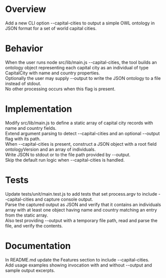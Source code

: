 # Overview
Add a new CLI option --capital-cities to output a simple OWL ontology in JSON format for a set of world capital cities.

# Behavior
When the user runs node src/lib/main.js --capital-cities, the tool builds an ontology object representing each capital city as an individual of type CapitalCity with name and country properties.  
Optionally the user may supply --output <path> to write the JSON ontology to a file instead of stdout.  
No other processing occurs when this flag is present.

# Implementation
Modify src/lib/main.js to define a static array of capital city records with name and country fields.  
Extend argument parsing to detect --capital-cities and an optional --output flag with its path.  
When --capital-cities is present, construct a JSON object with a root field ontologyVersion and an array of individuals.  
Write JSON to stdout or to the file path provided by --output.  
Skip the default run logic when --capital-cities is handled.

# Tests
Update tests/unit/main.test.js to add tests that set process.argv to include --capital-cities and capture console output.  
Parse the captured output as JSON and verify that it contains an individuals array with at least one object having name and country matching an entry from the static array.  
Also test providing --output with a temporary file path, read and parse the file, and verify the contents.

# Documentation
In README.md update the Features section to include --capital-cities.  
Add usage examples showing invocation with and without --output and sample output excerpts.